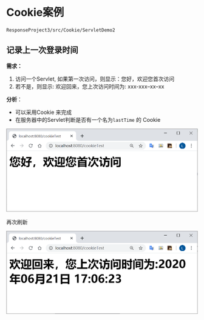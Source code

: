 # Cookie案例

`ResponseProject3/src/Cookie/ServletDemo2`

## 记录上一次登录时间

**需求：**

1.  访问一个Servlet, 如果第一次访问，则显示：您好，欢迎您首次访问
2.  若不是，则显示: 欢迎回来，您上次访问时间为: xxx-xxx–xx–xx



**分析**：

*   可以采用Cookie 来完成
*   在服务器中的Servlet判断是否有一个名为`lastTime` 的 Cookie

![image-20200621170608208](img/image-20200621170608208.png)

再次刷新

![image-20200621170629091](img/image-20200621170629091.png)